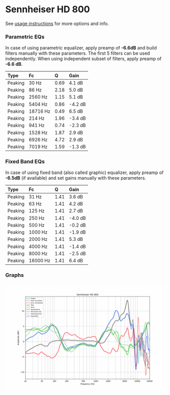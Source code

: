 # Sennheiser HD 800
See [usage instructions](https://github.com/jaakkopasanen/AutoEq#usage) for more options and info.

### Parametric EQs
In case of using parametric equalizer, apply preamp of **-6.6dB** and build filters manually
with these parameters. The first 5 filters can be used independently.
When using independent subset of filters, apply preamp of **-6.6 dB**.

| Type    | Fc       |    Q | Gain    |
|:--------|:---------|:-----|:--------|
| Peaking | 30 Hz    | 0.69 | 4.1 dB  |
| Peaking | 86 Hz    | 2.18 | 5.0 dB  |
| Peaking | 2560 Hz  | 1.15 | 5.1 dB  |
| Peaking | 5404 Hz  | 0.86 | -4.2 dB |
| Peaking | 18716 Hz | 0.49 | 6.5 dB  |
| Peaking | 214 Hz   | 1.96 | -3.4 dB |
| Peaking | 941 Hz   | 0.74 | -2.3 dB |
| Peaking | 1528 Hz  | 1.87 | 2.9 dB  |
| Peaking | 6926 Hz  | 4.72 | 2.9 dB  |
| Peaking | 7019 Hz  | 1.59 | -1.3 dB |

### Fixed Band EQs
In case of using fixed band (also called graphic) equalizer, apply preamp of **-6.5dB**
(if available) and set gains manually with these parameters.

| Type    | Fc       |    Q | Gain    |
|:--------|:---------|:-----|:--------|
| Peaking | 31 Hz    | 1.41 | 3.6 dB  |
| Peaking | 63 Hz    | 1.41 | 4.2 dB  |
| Peaking | 125 Hz   | 1.41 | 2.7 dB  |
| Peaking | 250 Hz   | 1.41 | -4.0 dB |
| Peaking | 500 Hz   | 1.41 | -0.2 dB |
| Peaking | 1000 Hz  | 1.41 | -1.9 dB |
| Peaking | 2000 Hz  | 1.41 | 5.3 dB  |
| Peaking | 4000 Hz  | 1.41 | -1.4 dB |
| Peaking | 8000 Hz  | 1.41 | -2.5 dB |
| Peaking | 16000 Hz | 1.41 | 6.4 dB  |

### Graphs
![](./Sennheiser%20HD%20800.png)